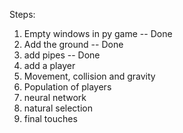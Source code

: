 
Steps:
1. Empty windows in py game                 -- Done
2. Add the ground                           -- Done
3. add pipes                                -- Done
4. add a player
5. Movement, collision and gravity
6. Population of players
7. neural network
8. natural selection
9. final touches